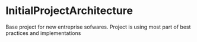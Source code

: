 # InitialProjectArchitecture
Base project for new entreprise sofwares. Project is using most part of best practices and implementations
